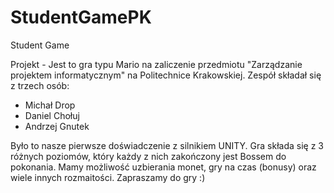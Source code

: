 # StudentGamePK
Student Game 

Projekt - Jest to gra typu Mario na zaliczenie przedmiotu "Zarządzanie projektem informatycznym" na Politechnice Krakowskiej. 
Zespół składał się z trzech osób:
- Michał Drop
- Daniel Chołuj
- Andrzej Gnutek

Było to nasze pierwsze doświadczenie z silnikiem UNITY.
Gra składa się z 3 różnych poziomów, który każdy z nich zakończony jest Bossem do pokonania. Mamy możliwość uzbierania monet, gry na czas (bonusy) oraz wiele innych rozmaitości. Zapraszamy do gry :)
